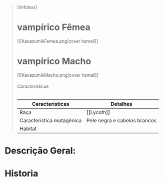 > [!infobox]
> # vampírico Fêmea
> ![[KavazumikFemea.png|cover hsmall]]
> # vampírico Macho
> ![[KavazumikMacho.png|cover hsmall]]
> ###### Características 
> | Características| Detalhes |
> | ---- | ---- |
> | Raça | [[Lycoth]] |
> | Característica mutagênica | Pele negra e cabelos brancos |
> | Habitat |  |
# **Descrição Geral:**


# **Historia**


